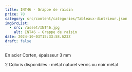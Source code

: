 ```yaml
---
title: INT46 - Grappe de raisin
price: 70
category: src/content/categories/Tableaux-dintrieur.json
imgSrcList:
  - src: /asset/INT46.jpg
    alt: INT46 - Grappe de raisin
date: 2024-10-03T15:33:58.623Z
draft: false
---
```


En acier Corten, épaisseur 3 mm

2 Coloris disponibles : métal naturel vernis ou noir métal
